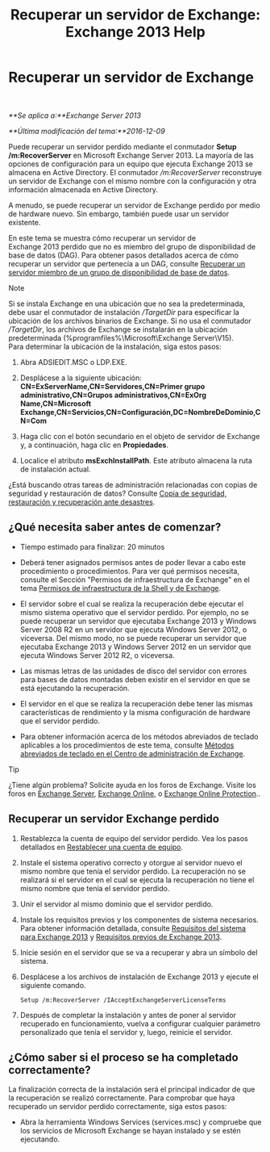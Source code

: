 ﻿---
title: 'Recuperar un servidor de Exchange: Exchange 2013 Help'
TOCTitle: Recuperar un servidor de Exchange
ms:assetid: 46e9a1cf-b64c-43c3-a898-6171176da761
ms:mtpsurl: https://technet.microsoft.com/es-es/library/Dd876880(v=EXCHG.150)
ms:contentKeyID: 48268074
ms.date: 05/22/2018
mtps_version: v=EXCHG.150
ms.translationtype: MT
---

# Recuperar un servidor de Exchange

 

_**Se aplica a:**Exchange Server 2013_

_**Última modificación del tema:**2016-12-09_

Puede recuperar un servidor perdido mediante el conmutador **Setup /m:RecoverServer** en Microsoft Exchange Server 2013. La mayoría de las opciones de configuración para un equipo que ejecuta Exchange 2013 se almacena en Active Directory. El conmutador */m:RecoverServer* reconstruye un servidor de Exchange con el mismo nombre con la configuración y otra información almacenada en Active Directory.

A menudo, se puede recuperar un servidor de Exchange perdido por medio de hardware nuevo. Sin embargo, también puede usar un servidor existente.

En este tema se muestra cómo recuperar un servidor de Exchange 2013 perdido que no es miembro del grupo de disponibilidad de base de datos (DAG). Para obtener pasos detallados acerca de cómo recuperar un servidor que pertenecía a un DAG, consulte [Recuperar un servidor miembro de un grupo de disponibilidad de base de datos](recover-a-database-availability-group-member-server-exchange-2013-help.md).


> [!NOTE]
> Si se instala Exchange en una ubicación que no sea la predeterminada, debe usar el conmutador de instalación <EM>/TargetDir</EM> para especificar la ubicación de los archivos binarios de Exchange. Si no usa el conmutador <EM>/TargetDir</EM>, los archivos de Exchange se instalarán en la ubicación predeterminada (%programfiles%\Microsoft\Exchange Server\V15).<BR>Para determinar la ubicación de la instalación, siga estos pasos: 
> <OL>
> <LI>
> <P>Abra ADSIEDIT.MSC o LDP.EXE.</P>
> <LI>
> <P>Desplácese a la siguiente ubicación: <STRONG>CN=ExServerName,CN=Servidores,CN=Primer grupo administrativo,CN=Grupos administrativos,CN=ExOrg Name,CN=Microsoft Exchange,CN=Servicios,CN=Configuración,DC=NombreDeDominio,CN=Com</STRONG></P>
> <LI>
> <P>Haga clic con el botón secundario en el objeto de servidor de Exchange y, a continuación, haga clic en <STRONG>Propiedades</STRONG>.</P>
> <LI>
> <P>Localice el atributo <STRONG>msExchInstallPath</STRONG>. Este atributo almacena la ruta de instalación actual.</P></LI></OL>



¿Está buscando otras tareas de administración relacionadas con copias de seguridad y restauración de datos? Consulte [Copia de seguridad, restauración y recuperación ante desastres](backup-restore-and-disaster-recovery-exchange-2013-help.md).

## ¿Qué necesita saber antes de comenzar?

  - Tiempo estimado para finalizar: 20 minutos

  - Deberá tener asignados permisos antes de poder llevar a cabo este procedimiento o procedimientos. Para ver qué permisos necesita, consulte el Sección "Permisos de infraestructura de Exchange" en el tema [Permisos de infraestructura de la Shell y de Exchange](exchange-and-shell-infrastructure-permissions-exchange-2013-help.md).

  - El servidor sobre el cual se realiza la recuperación debe ejecutar el mismo sistema operativo que el servidor perdido. Por ejemplo, no se puede recuperar un servidor que ejecutaba Exchange 2013 y Windows Server 2008 R2 en un servidor que ejecuta Windows Server 2012, o viceversa. Del mismo modo, no se puede recuperar un servidor que ejecutaba Exchange 2013 y Windows Server 2012 en un servidor que ejecuta Windows Server 2012 R2, o viceversa.

  - Las mismas letras de las unidades de disco del servidor con errores para bases de datos montadas deben existir en el servidor en que se está ejecutando la recuperación.

  - El servidor en el que se realiza la recuperación debe tener las mismas características de rendimiento y la misma configuración de hardware que el servidor perdido.

  - Para obtener información acerca de los métodos abreviados de teclado aplicables a los procedimientos de este tema, consulte [Métodos abreviados de teclado en el Centro de administración de Exchange](keyboard-shortcuts-in-the-exchange-admin-center-exchange-online-protection-help.md).


> [!TIP]
> ¿Tiene algún problema? Solicite ayuda en los foros de Exchange. Visite los foros en <A href="https://go.microsoft.com/fwlink/p/?linkid=60612">Exchange Server</A>, <A href="https://go.microsoft.com/fwlink/p/?linkid=267542">Exchange Online</A>, o <A href="https://go.microsoft.com/fwlink/p/?linkid=285351">Exchange Online Protection</A>..



## Recuperar un servidor Exchange perdido

1.  Restablezca la cuenta de equipo del servidor perdido. Vea los pasos detallados en [Restablecer una cuenta de equipo](https://go.microsoft.com/fwlink/p/?linkid=165388).

2.  Instale el sistema operativo correcto y otorgue al servidor nuevo el mismo nombre que tenía el servidor perdido. La recuperación no se realizará si el servidor en el cual se ejecuta la recuperación no tiene el mismo nombre que tenía el servidor perdido.

3.  Unir el servidor al mismo dominio que el servidor perdido.

4.  Instale los requisitos previos y los componentes de sistema necesarios. Para obtener información detallada, consulte [Requisitos del sistema para Exchange 2013](exchange-2013-system-requirements-exchange-2013-help.md) y [Requisitos previos de Exchange 2013](exchange-2013-prerequisites-exchange-2013-help.md).

5.  Inicie sesión en el servidor que se va a recuperar y abra un símbolo del sistema.

6.  Desplácese a los archivos de instalación de Exchange 2013 y ejecute el siguiente comando.
    
        Setup /m:RecoverServer /IAcceptExchangeServerLicenseTerms

7.  Después de completar la instalación y antes de poner al servidor recuperado en funcionamiento, vuelva a configurar cualquier parámetro personalizado que tenía el servidor y, luego, reinicie el servidor.

## ¿Cómo saber si el proceso se ha completado correctamente?

La finalización correcta de la instalación será el principal indicador de que la recuperación se realizó correctamente. Para comprobar que haya recuperado un servidor perdido correctamente, siga estos pasos:

  - Abra la herramienta Windows Services (services.msc) y compruebe que los servicios de Microsoft Exchange se hayan instalado y se estén ejecutando.

